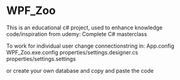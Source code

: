 # WPF_Zoo

This is an educational c# project, used to enhance knowledge 
code/inspiration from udemy: Complete C# masterclass

To work for individual user change connectionstring in:
App.config
WPF_Zoo.exe.config
properties/settings.designer.cs
properties/settings.settings

or create your own database and copy and paste the code